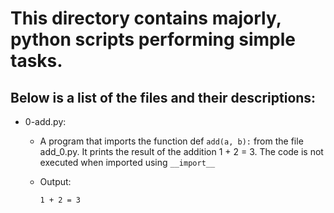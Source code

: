 # This directory contains majorly, python scripts performing simple tasks.

## Below is a list of the files and their descriptions:

* 0-add.py:

   - A program that imports the function def ```add(a, b):``` from the file add_0.py. It prints the result of the addition 1 + 2 = 3. The code is not executed when imported         using ```__import__```

   - Output:
     ```
     1 + 2 = 3
     ```
